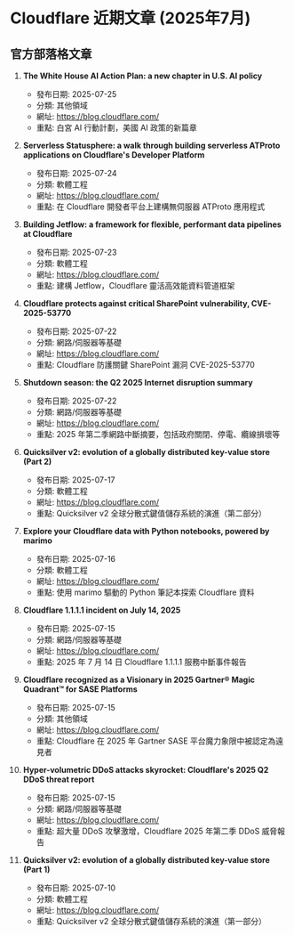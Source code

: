 # Cloudflare 近期文章 (2025年7月)

## 官方部落格文章
1. **The White House AI Action Plan: a new chapter in U.S. AI policy**
   - 發布日期: 2025-07-25
   - 分類: 其他領域
   - 網址: https://blog.cloudflare.com/
   - 重點: 白宮 AI 行動計劃，美國 AI 政策的新篇章

2. **Serverless Statusphere: a walk through building serverless ATProto applications on Cloudflare's Developer Platform**
   - 發布日期: 2025-07-24
   - 分類: 軟體工程
   - 網址: https://blog.cloudflare.com/
   - 重點: 在 Cloudflare 開發者平台上建構無伺服器 ATProto 應用程式

3. **Building Jetflow: a framework for flexible, performant data pipelines at Cloudflare**
   - 發布日期: 2025-07-23
   - 分類: 軟體工程
   - 網址: https://blog.cloudflare.com/
   - 重點: 建構 Jetflow，Cloudflare 靈活高效能資料管道框架

4. **Cloudflare protects against critical SharePoint vulnerability, CVE-2025-53770**
   - 發布日期: 2025-07-22
   - 分類: 網路/伺服器等基礎
   - 網址: https://blog.cloudflare.com/
   - 重點: Cloudflare 防護關鍵 SharePoint 漏洞 CVE-2025-53770

5. **Shutdown season: the Q2 2025 Internet disruption summary**
   - 發布日期: 2025-07-22
   - 分類: 網路/伺服器等基礎
   - 網址: https://blog.cloudflare.com/
   - 重點: 2025 年第二季網路中斷摘要，包括政府關閉、停電、纜線損壞等

6. **Quicksilver v2: evolution of a globally distributed key-value store (Part 2)**
   - 發布日期: 2025-07-17
   - 分類: 軟體工程
   - 網址: https://blog.cloudflare.com/
   - 重點: Quicksilver v2 全球分散式鍵值儲存系統的演進（第二部分）

7. **Explore your Cloudflare data with Python notebooks, powered by marimo**
   - 發布日期: 2025-07-16
   - 分類: 軟體工程
   - 網址: https://blog.cloudflare.com/
   - 重點: 使用 marimo 驅動的 Python 筆記本探索 Cloudflare 資料

8. **Cloudflare 1.1.1.1 incident on July 14, 2025**
   - 發布日期: 2025-07-15
   - 分類: 網路/伺服器等基礎
   - 網址: https://blog.cloudflare.com/
   - 重點: 2025 年 7 月 14 日 Cloudflare 1.1.1.1 服務中斷事件報告

9. **Cloudflare recognized as a Visionary in 2025 Gartner® Magic Quadrant™ for SASE Platforms**
   - 發布日期: 2025-07-15
   - 分類: 其他領域
   - 網址: https://blog.cloudflare.com/
   - 重點: Cloudflare 在 2025 年 Gartner SASE 平台魔力象限中被認定為遠見者

10. **Hyper-volumetric DDoS attacks skyrocket: Cloudflare's 2025 Q2 DDoS threat report**
    - 發布日期: 2025-07-15
    - 分類: 網路/伺服器等基礎
    - 網址: https://blog.cloudflare.com/
    - 重點: 超大量 DDoS 攻擊激增，Cloudflare 2025 年第二季 DDoS 威脅報告

11. **Quicksilver v2: evolution of a globally distributed key-value store (Part 1)**
    - 發布日期: 2025-07-10
    - 分類: 軟體工程
    - 網址: https://blog.cloudflare.com/
    - 重點: Quicksilver v2 全球分散式鍵值儲存系統的演進（第一部分）

